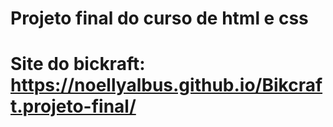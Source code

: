 # Projeto final do curso de html e css
# Site do bickraft: https://noellyalbus.github.io/Bikcraft.projeto-final/
